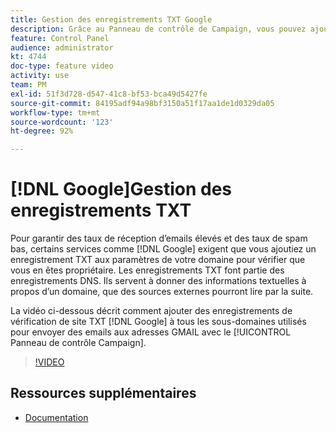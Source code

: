 ```yaml
---
title: Gestion des enregistrements TXT Google
description: Grâce au Panneau de contrôle de Campaign, vous pouvez ajouter des enregistrements de vérification de site TXT Google aux sous-domaines utilisés pour envoyer des emails aux adresses GMAIL.
feature: Control Panel
audience: administrator
kt: 4744
doc-type: feature video
activity: use
team: PM
exl-id: 51f3d728-d547-41c8-bf53-bca49d5427fe
source-git-commit: 84195adf94a98bf3150a51f17aa1de1d0329da05
workflow-type: tm+mt
source-wordcount: '123'
ht-degree: 92%

---
```


# [!DNL Google]Gestion des enregistrements TXT

Pour garantir des taux de réception d’emails élevés et des taux de spam bas, certains services comme [!DNL Google] exigent que vous ajoutiez un enregistrement TXT aux paramètres de votre domaine pour vérifier que vous en êtes propriétaire. Les enregistrements TXT font partie des enregistrements DNS. Ils servent à donner des informations textuelles à propos d’un domaine, que des sources externes pourront lire par la suite.

La vidéo ci-dessous décrit comment ajouter des enregistrements de vérification de site TXT [!DNL Google] à tous les sous-domaines utilisés pour envoyer des emails aux adresses GMAIL avec le [!UICONTROL Panneau de contrôle Campaign].

>[!VIDEO](https://video.tv.adobe.com/v/32369?quality=12)

## Ressources supplémentaires

* [Documentation](https://experienceleague.adobe.com/docs/control-panel/using/subdomains-and-certificates/managing-txt-records.html?lang=en)
